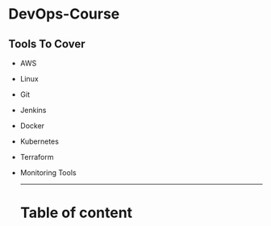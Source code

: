 # DevOps-Course
## Tools To Cover
  - AWS
  - Linux
  - Git
  - Jenkins
  - Docker
  - Kubernetes
  - Terraform
  - Monitoring Tools

    ----------------------------------------------------------------------

    # Table of content
    
    
